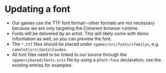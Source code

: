 # Updating a font

- Our games use the TTF font format--other formats are not necessary because we are only targeting the Coherent browser runtime.
- Fonts will be delivered by an artist. This will likely come with demo information as well, so you can preview the font.
- The `*.ttf` files should be placed under `<game>/src/fonts/<family>`, e.g. `camelot\src\fonts\Caudex`.
- All font files need to be linked to our source through the `<game>\shared\fonts.scss` file by using a `@font-face` declaration; see the existing entries for examples.
